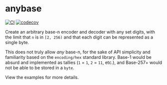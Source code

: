 # anybase

[![CI](https://github.com/spenserblack/anybase/actions/workflows/ci.yml/badge.svg)](https://github.com/spenserblack/anybase/actions/workflows/ci.yml)
[![codecov](https://codecov.io/gh/spenserblack/anybase/branch/main/graph/badge.svg?token=05dxpMxxTg)](https://codecov.io/gh/spenserblack/anybase)

Create an arbitrary base-n encoder and decoder with any set digits, with the limit that `n` is in `[2, 256)` and that each digit
can be represented as a single byte.

This does not truly allow *any* base-n, for the sake of API simplicity and familiarity based on the `encoding/hex` standard
library. Base-1 would be absurd and implemented as tallies (`1` = `1`, `2` = `11`, etc.), and Base-257+ would not be able
to be stored in a `byte`.

View the examples for more details.
